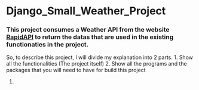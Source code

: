 # Django_Small_Weather_Project
### This project consumes a Weather API from the website [RapidAPI](https://rapidapi.com/community/api/open-weather-map) to return the datas that are used in the existing functionaties in the project.

So, to describe this project, I will divide my explanation into 2 parts.
     1. Show all the functionalities (The project itself)
     2. Show all the programs and the packages that you will need to have for build this project
     

1) 

